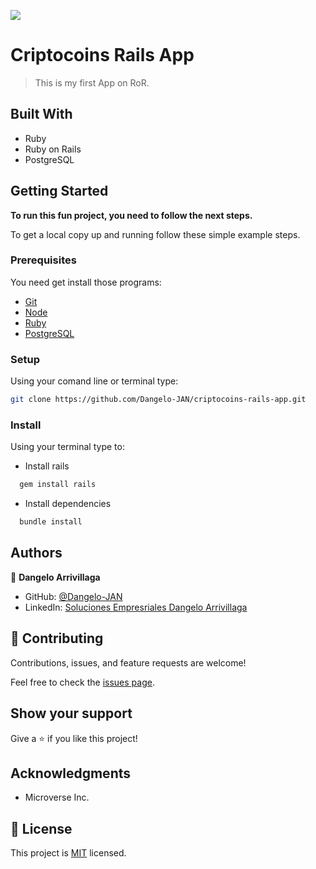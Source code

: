 ![](https://img.shields.io/badge/Microverse-blueviolet)

# Criptocoins Rails App

> This is my first App on RoR.


## Built With

- Ruby
- Ruby on Rails
- PostgreSQL


## Getting Started

**To run this fun project, you need to follow the next steps.**


To get a local copy up and running follow these simple example steps.

### Prerequisites

You need get install those programs:
- [Git](https://git-scm.com/downloads)
- [Node](https://nodejs.org/es/download/)
- [Ruby](https://www.ruby-lang.org/es/downloads/)
- [PostgreSQL](https://www.postgresql.org/download/) 

### Setup

Using your comand line or terminal type:
``` bash 
git clone https://github.com/Dangelo-JAN/criptocoins-rails-app.git
```


### Install

Using your terminal type to:
- Install rails
``` bash 
  gem install rails 
```
- Install dependencies
``` bash 
  bundle install
```

## Authors

👤 **Dangelo Arrivillaga**

- GitHub: [@Dangelo-JAN](https://github.com/Dangelo-JAN)
- LinkedIn: [Soluciones Empresriales Dangelo Arrivillaga](https://www.linkedin.com/in/soluciones-empresariales-dangelo-arrivillaga-2a144718a/)

## 🤝 Contributing

Contributions, issues, and feature requests are welcome!

Feel free to check the [issues page](../../issues/).

## Show your support

Give a ⭐️ if you like this project!

## Acknowledgments

- Microverse Inc.

## 📝 License

This project is [MIT](./MIT.md) licensed.
